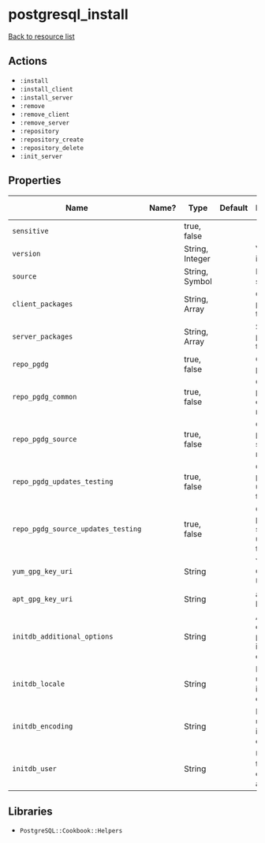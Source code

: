 # postgresql_install

[Back to resource list](../README.md#resources)

## Actions

- `:install`
- `:install_client`
- `:install_server`
- `:remove`
- `:remove_client`
- `:remove_server`
- `:repository`
- `:repository_create`
- `:repository_delete`
- `:init_server`

## Properties

| Name                               | Name? | Type            | Default | Description                                      | Allowed Values |
| ---------------------------------- | ----- | --------------- | ------- | ------------------------------------------------ | -------------- |
| `sensitive`                        |       | true, false     |         |                                                  |                |
| `version`                          |       | String, Integer |         | Version to install                               |                |
| `source`                           |       | String, Symbol  |         | Installation source                              | repo, os       |
| `client_packages`                  |       | String, Array   |         | Client packages to install                       |                |
| `server_packages`                  |       | String, Array   |         | Server packages to install                       |                |
| `repo_pgdg`                        |       | true, false     |         | Create pgdg repo                                 |                |
| `repo_pgdg_common`                 |       | true, false     |         | Create pgdg-common repo                          |                |
| `repo_pgdg_source`                 |       | true, false     |         | Create pgdg-source repo                          |                |
| `repo_pgdg_updates_testing`        |       | true, false     |         | Create pgdg-updates-testing repo                 |                |
| `repo_pgdg_source_updates_testing` |       | true, false     |         | Create pgdg-source-updates-testing repo          |                |
| `yum_gpg_key_uri`                  |       | String          |         | YUM/DNF GPG key URL                              |                |
| `apt_gpg_key_uri`                  |       | String          |         | apt GPG key URL                                  |                |
| `initdb_additional_options`        |       | String          |         | Additional options to pass to the initdb command |                |
| `initdb_locale`                    |       | String          |         | Locale to use for the initdb command             |                |
| `initdb_encoding`                  |       | String          |         | Encoding to use for the initdb command           |                |
| `initdb_user`                      |       | String          |         | User to run the initdb command as                |                |

## Libraries

- `PostgreSQL::Cookbook::Helpers`
